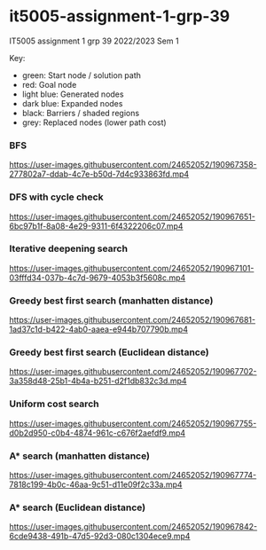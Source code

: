 # it5005-assignment-1-grp-39
IT5005 assignment 1 grp 39 2022/2023 Sem 1

Key:
* green: Start node / solution path
* red: Goal node
* light blue: Generated nodes
* dark blue: Expanded nodes
* black: Barriers / shaded regions
* grey: Replaced nodes (lower path cost)

### BFS
https://user-images.githubusercontent.com/24652052/190967358-277802a7-ddab-4c7e-b50d-7d4c933863fd.mp4

### DFS with cycle check
https://user-images.githubusercontent.com/24652052/190967651-6bc97b1f-8a08-4e29-9311-6f4322206c07.mp4

### Iterative deepening search
https://user-images.githubusercontent.com/24652052/190967101-03fffd34-037b-4c7d-9679-4053b3f5608c.mp4

### Greedy best first search (manhatten distance)
https://user-images.githubusercontent.com/24652052/190967681-1ad37c1d-b422-4ab0-aaea-e944b707790b.mp4

### Greedy best first search (Euclidean distance)
https://user-images.githubusercontent.com/24652052/190967702-3a358d48-25b1-4b4a-b251-d2f1db832c3d.mp4

### Uniform cost search
https://user-images.githubusercontent.com/24652052/190967755-d0b2d950-c0b4-4874-961c-c676f2aefdf9.mp4

### A* search (manhatten distance)
https://user-images.githubusercontent.com/24652052/190967774-7818c199-4b0c-46aa-9c51-d11e09f2c33a.mp4

### A* search (Euclidean distance)
https://user-images.githubusercontent.com/24652052/190967842-6cde9438-491b-47d5-92d3-080c1304ece9.mp4
